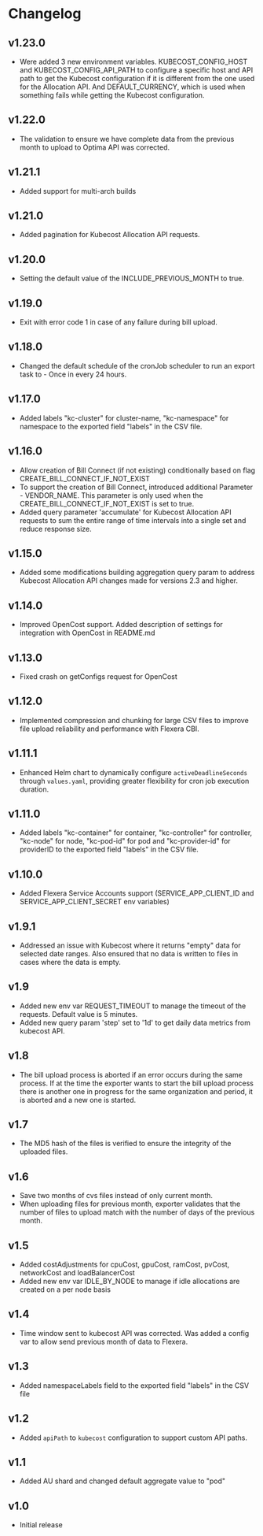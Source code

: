 # Changelog

## v1.23.0

- Were added 3 new environment variables. KUBECOST_CONFIG_HOST and KUBECOST_CONFIG_API_PATH to configure a specific host and API path to get the Kubecost configuration if it is different from the one used for the Allocation API. And DEFAULT_CURRENCY, which is used when something fails while getting the Kubecost configuration.

## v1.22.0

- The validation to ensure we have complete data from the previous month to upload to Optima API was corrected.

## v1.21.1

- Added support for multi-arch builds

## v1.21.0

- Added pagination for Kubecost Allocation API requests.

## v1.20.0

- Setting the default value of the INCLUDE_PREVIOUS_MONTH to true.

## v1.19.0

- Exit with error code 1 in case of any failure during bill upload.

## v1.18.0

- Changed the default schedule of the cronJob scheduler to run an export task to - Once in every 24 hours.

## v1.17.0

- Added labels "kc-cluster" for cluster-name, "kc-namespace" for namespace to the exported field "labels" in the CSV file.

## v1.16.0

- Allow creation of Bill Connect (if not existing) conditionally based on flag CREATE_BILL_CONNECT_IF_NOT_EXIST
- To support the creation of Bill Connect, introduced additional Parameter - VENDOR_NAME. This parameter is only used when the CREATE_BILL_CONNECT_IF_NOT_EXIST is set to true.
- Added query parameter 'accumulate' for Kubecost Allocation API requests to sum the entire range of time intervals into a single set and reduce response size.

## v1.15.0

- Added some modifications building aggregation query param to address Kubecost Allocation API changes made for versions 2.3 and higher.

## v1.14.0

- Improved OpenCost support. Added description of settings for integration with OpenCost in README.md

## v1.13.0

- Fixed crash on getConfigs request for OpenCost

## v1.12.0

- Implemented compression and chunking for large CSV files to improve file upload reliability and performance with Flexera CBI.

## v1.11.1

- Enhanced Helm chart to dynamically configure `activeDeadlineSeconds` through `values.yaml`, providing greater flexibility for cron job execution duration.

## v1.11.0

- Added labels "kc-container" for container, "kc-controller" for controller, "kc-node" for node, "kc-pod-id" for pod and "kc-provider-id" for providerID to the exported field "labels" in the CSV file.

## v1.10.0

- Added Flexera Service Accounts support (SERVICE_APP_CLIENT_ID and SERVICE_APP_CLIENT_SECRET env variables)

## v1.9.1

- Addressed an issue with Kubecost where it returns "empty" data for selected date ranges. Also ensured that no data is written to files in cases where the data is empty.

## v1.9

- Added new env var REQUEST_TIMEOUT to manage the timeout of the requests. Default value is 5 minutes.
- Added new query param 'step' set to '1d' to get daily data metrics from kubecost API.

## v1.8

- The bill upload process is aborted if an error occurs during the same process. If at the time the exporter wants to start the bill upload process there is another one in progress for the same organization and period, it is aborted and a new one is started.

## v1.7

- The MD5 hash of the files is verified to ensure the integrity of the uploaded files.

## v1.6

- Save two months of cvs files instead of only current month.
- When uploading files for previous month, exporter validates that the number of files to upload match with the number of days of the previous month.

## v1.5

- Added costAdjustments for cpuCost, gpuCost, ramCost, pvCost, networkCost and loadBalancerCost
- Added new env var IDLE_BY_NODE to manage if idle allocations are created on a per node basis

## v1.4

- Time window sent to kubecost API was corrected. Was added a config var to allow send previous month of data to Flexera.

## v1.3

- Added namespaceLabels field to the exported field "labels" in the CSV file

## v1.2

- Added `apiPath` to `kubecost` configuration to support custom API paths.

## v1.1

- Added AU shard and changed default aggregate value to "pod"

## v1.0

- Initial release
